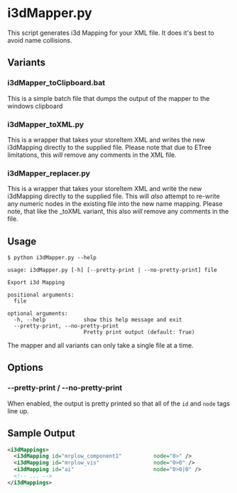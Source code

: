 # i3dMapper.py

This script generates i3d Mapping for your XML file.  It does it's best to avoid name collisions.

## Variants

### i3dMapper_toClipboard.bat

This is a simple batch file that dumps the output of the mapper to the windows clipboard

### i3dMapper_toXML.py

This is a wrapper that takes your storeItem XML and writes the new i3dMapping directly to the supplied file.  Please note that due to ETree limitations, this *will* remove any comments in the XML file.

### i3dMapper_replacer.py

This is a wrapper that takes your storeItem XML and write the new i3dMapping directly to the supplied file.  This will *also* attempt to re-write any numeric nodes in the existing file into the new name mapping.  Please note, that like the _toXML variant, this also *will* remove any comments in the file.

## Usage

```shell
$ python i3dMapper.py --help

usage: i3dMapper.py [-h] [--pretty-print | --no-pretty-print] file

Export i3d Mapping

positional arguments:
  file

optional arguments:
  -h, --help            show this help message and exit
  --pretty-print, --no-pretty-print
                        Pretty print output (default: True)
```

The mapper and all variants can only take a single file at a time.

## Options

### --pretty-print / --no-pretty-print

When enabled, the output is pretty printed so that all of the `id` and `node` tags line up.

## Sample Output

```xml
<i3dMappings>
  <i3dMapping id="mrplow_component1"          node="0>" />
  <i3dMapping id="mrplow_vis"                 node="0>0" />
  <i3dMapping id="ai"                         node="0>0|0" />
  <!-- ... -->
</i3dMappings>
```
